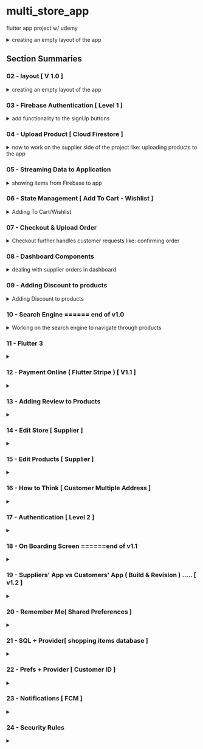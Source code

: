 # multi_store_app

 flutter app project w/ udemy

<details>
<summary>creating an empty layout of the app</summary>
</details>

## Section Summaries

### 02 - layout [ V 1.0 ]

<details>
<summary>creating an empty layout of the app</summary>
 creating an empty layout of the app

|![section-2_img-1](https://github.com/R4F4I/multi_store_app/assets/94185789/e3661672-cb62-45a9-87ed-5334826faa95)|![section-2_img-2](https://github.com/R4F4I/multi_store_app/assets/94185789/defd73b7-26af-413d-910e-680fade173e8)|![section-2_img-3](https://github.com/R4F4I/multi_store_app/assets/94185789/faa9ed7f-ab1d-460f-a351-3eedff18e6b3)|
|--|--|--|
</details>

### 03 - Firebase Authentication [ Level 1 ]

<details>
<summary>add functionality to the signUp buttons</summary>
 we will add functionality for the sign up buttons

![image](readme-material\section-3_img-1.png)

#### ⇒ it will consist of a sign Up page

| ![image](readme-material\section-3_img-2.png) | ![image](readme-material\section-3_img-3.png) | ![image](readme-material\section-3_img-4.png) | ![image](readme-material\section-3_img-5.png) | ![image](readme-material\section-3_img-6.png) |
|--|--|--|--|--|

- the sign up page will take the inputs of the given fields including the image
- it will also have the functionality to hide a password
- it will return any errors using the bottom yellow popup bar

#### It will also support a firebase connection

| ![image](readme-material\section-3_img-7.png)|![image](readme-material\section-3_img-8.png)| ![image](readme-material\section-3_img-9.png)|
|--|--|--|

- this is due to the project containing a large amount of data,
- firebase will:
  - authenticate customers, &
  - store their data in a database, including their images

#### ⇒ we will also hold the ability to login into an existing account and switch b/w the login & signup pages

| ![image](readme-material\section-3_img-10.png)|![image](readme-material\section-3_img-11.png)| ![image](readme-material\section-3_img-12.png)|![image](readme-material\section-3_img-13.png)|
|--|--|--|--|

#### ⇒ Same for suppliers

| supplier sign up ![image](readme-material\section-3_img-14.png)| Store data for supplier![image](readme-material\section-3_img-15.png)|supplier login ![image](readme-material\section-3_img-16.png)|
|--|--|--|

#### ⇒ now within the login

| ![image](readme-material\section-3_img-17.png)|![image](readme-material\section-3_img-18.png)|![image](readme-material\section-3_img-19.png)|![image](readme-material\section-3_img-20.png)|
|--|--|--|--|

#### ⇒ Now finally for guest

| ![image](readme-material\section-3_img-21.png)| ![image](readme-material\section-3_img-22.png)|
|--|--|
</details>

### 04 - Upload Product [ Cloud Firestore ]

<details>
<summary>now to work on the supplier side of the project like: uploading products to the app</summary>

we will now work in the supplier side of the project,
like uploading products to the app

| ![image](readme-material\section-4_img-1.png)|![image](readme-material\section-4_img-2.png)| ![image](readme-material\section-4_img-3.png)|
|--|--|--|
|![image](readme-material\section-4_img-4.png)|![image](readme-material\section-4_img-5.png)|![image](readme-material\section-4_img-6.png)|

> **✏️NOTE:**
>
> we can pick multiple Images

the design of upload section is similar to that of signup page

- as it contains textfields which require regex to validate input,
- and also an image picker,

|![image](readme-material\section-4_img-7.png)|![image](readme-material\section-4_img-8.png)|
|-|-|

we also work on stores for the suppliers
|![image](readme-material\section-4_img-9.png)|![image](readme-material\section-4_img-10.png)|
|-|-|

</details>

### 05 - Streaming Data to Application

<details>
<summary>showing items from Firebase to app</summary>

 ![image](readme-material\section-5_img-1.png)

clicking on buttons gives:
|![image](readme-material\section-5_img-2.png)|![image](readme-material\section-5_img-3.png)|
|-|-|

|stores section|inside each store:|on clicking each product|more pictures upon clicking the main picture|
|-|-|-|-|
| ![image](readme-material\section-5_img-4.png)|![image](readme-material\section-5_img-5.png)| ![image](readme-material\section-5_img-6.png)| ![image](readme-material\section-5_img-7.png)|
</details>

### 06 - State Management [ Add To Cart - Wishlist ]

<details>
<summary>Adding To Cart/Wishlist</summary>

in this section:

#### 1 - Adding to wishlist

|![image](readme-material\section-6_img-1.png)|![image](readme-material\section-6_img-2.png)|
|-|-|

#### 2 - adding to cart

|![image](readme-material\section-6_img-3.png)|![image](readme-material\section-6_img-4.png)|
|-|-|

can increment items in cart

![image](readme-material\section-6_img-5.png)

delete items from cart

![image](readme-material\section-6_img-6.png)

clear cart w/ the button above

![image](readme-material\section-6_img-7.png)

add to cart from product_details page

![image](readme-material\section-6_img-8.png)

by clicking the 'added to cart' button snackbar appears

![image](readme-material\section-6_img-9.png)

incrementing stops after reaching max items in stock
and math done for total price of all items

|![image](readme-material\section-6_img-10.png)| ![image](readme-material\section-6_img-11.png)|
|-|-|

</details>

### 07 - Checkout & Upload Order

<details>
<summary>Checkout further handles customer requests like: confirming order</summary>

|The checkout button is now functioning|upon clicking the checkout button: |upon clicking the confirm order: |upon confirming order: |
|-|-|-|-|
|![image](readme-material\section-7_img-1.png)|![image](readme-material\section-7_img-2.png)|![image](readme-material\section-7_img-3.png)|![image](readme-material\section-7_img-4.png)|
||we land on placeOrder phone and address not present for now|different price generated because of shipping cost (for now payment method will be cash only)|cart is cleared and the the order is placed in the Order page in profile|

|the orders page has cards which contain confirmation of review and delivery status|this one has status: **preparing**|
|-|-|
|![image](readme-material\section-7_img-5.png)|![image](readme-material\section-7_img-6.png)|
</details>

### 08 - Dashboard Components

<details>
<summary> dealing with supplier orders in dashboard</summary>

|clicking orders tab|clicking on an order |declaring as delivered|brings it to delivered tab|each order shows customer info.|
|-|-|-|-|-|
|![dashboard-orders](readme-material\section-8_img-1.png)|![selecting-order-as-supplier](readme-material\section-8_img-2.png)|![alt text](readme-material\section-8_img-3.png)|![alt text](readme-material\section-8_img-4.png)|![alt text](readme-material\section-8_img-5.png)|

|statics screen|shows statistics|Balance screen|shows balance|
|-|-|-|-|
|![alt text](readme-material\section-8_img-6.png)|![alt text](readme-material\section-8_img-7.png)|![alt text](readme-material\section-8_img-8.png)|![alt text](readme-material\section-8_img-9.png)|

</details>

### 09 - Adding Discount to products

<details>
<summary> Adding Discount to products</summary>

|New field for input| Taking Input|
|-|-|
|![section-9_img-1](readme-material\section-9_img-1.png)|![section-9_img-2.png](readme-material\section-9_img-2.png)|
||This textfield takes in a number b/w 1-100 and gives a % discount accordingly,|
||here the discount will be 14% |

|showcase in home screen|changed price|discount price instead of actual price|
|-|-|-|
|![alt text](readme-material\section-9_img-3.png)|![alt text](readme-material\section-9_img-4.png)|![alt text](readme-material\section-9_img-5.png)|





</details>

### 10 - Search Engine ====== end of v1.0

<details>
<summary> Working on the search engine to navigate through products</summary>

|by clicking the search bar|Empty prompt screen|Results in search bar correspond to prompt|result for 'ja', 'je', 'phone' |
|-|-|-|-|
|![alt text](readme-material/section-10_img-1.png)|![alt text](readme-material/section-10_img-2.png)|![alt text](readme-material/section-10_img-3.png)|![alt text](readme-material/section-10_img-4.png)|
|we are sent to a page that showcases all the results matching the prompt|| E.g: 's' shows all results with the letter 's' in their name|gives results such as 'ja'cket, 'je'ans, and various products with 'phone in their name |
</details>

### 11 - Flutter 3

<details>
<summary> </summary>

- 001 Migration to Flutter 3

</details>

### 12 - Payment Online ( Flutter Stripe ) [ V1.1 ]

<details>
<summary> </summary>

- 001 Install Stripe to Application
- 002 Payment Sheet
- 003 Passing Total Payment value

</details>

### 13 - Adding Review to Products

<details>
<summary> </summary>

- 001 Rate & Comment
- 002 Uploading Review
- 003 Streaming Reviews into Product Details
- 004 Review Model [unsolved challenge]

</details>

### 14 - Edit Store [ Supplier ]

<details>
<summary> </summary>

- 001 Replace Store logo
- 002 Replace Cover Image & edit store info
- 003 Save Changes p1
- 004 Save Changes p2

</details>

### 15 - Edit Products [ Supplier ]

<details>
<summary> </summary>

- 001 Current Images & Categories
- 002 Edit Images & Categories
- 003 Current Item Data
- 004 Save Changes [ unsolved Challenge]
- 005 Delete Product

</details>

### 16 - How to Think [ Customer Multiple Address ]

<details>
<summary> </summary>

- 001 Adding Multiple Addresses Challenge [ Solved ]
- 002 Add New Address p1 [ Form ]
- 003 Add New Address p2 [ Country Picker ]
- 004 Add New Address p3 [ Upload Data ]
- 005 Address Book p1 [ Streaming Data ]
- 006 Address Book p2 [ Set As Default ]
- 007 Pass Default Address to Place Order
- 008 Check If Address Book is empty !
- 009 Pass Data to Payment Screen
- 010 Update Customer Profile
- 011 Processing & Delete Address

</details>

### 17 - Authentication [ Level 2 ]
<details>
<summary> </summary>

- 001 Send Email Verification
- 002 Check Email Verification
- 003 Re-Send Email Verification
- 004 Firebase Auth User Data
- 005 Refactor Authentication Methods
- 006 Forgot Password
- 007 Change Password p1 [ Old Password Validation ]
- 008 Change Password p2 [ Strong Password Validation ]
- 009 Change Password p3 [ Set New Password ]
- 010 Layout Changes [ UI & UX Promise ]
- 011 Google Sign in [ install & necessary implementation]
- 012 Google Sign in [ Sign In & Upload Data ]
- 013 Google Sign in [ User Document Existing]
- 014 Google Sign in [ Listen to Current User ]

</details>

### 18 - On Boarding Screen ======end of v1.1

<details>
<summary> </summary>

- 001 You Will Love This Section
- 002 Skip Button
- 003 Skip On Timer
- 004 Offer.watches [ sub-collection ]
- 005 Offer.shoes [ main collection ]
- 006 Offer.sale [ discount ]
- 007 Random Offer
- 008 Navigator Switch
- 009 Positioned Widgets
- 010 Animated Container
- 011 Animated Opacity

</details>

### 19 - Suppliers' App vs Customers' App ( Build & Revision ) ..... [ v1.2 ]

<details>
<summary> </summary>

- 001 Create Two Apps
- 002 Copy Files ( Suppliers' App )
- 003 Run On Android
- 004 Run On iOs
- 005 Login As A Supplier
- 006 Copy Files & Android Build ( Customers' App )
- 007 Run On iOs
- 008 Login As A Customer
- 009 CustSupp Login ( half solved challenge)

</details>

### 20 - Remember Me( Shared Preferences )

<details>
<summary> </summary>

- 001 Shared Preferences [ counter example ]
- 002 Set & Get Supplier Id
- 003 Current User [ Supplier Id ]
- 004 Set & Get Customer Id
- 005 Current User [ Customer Id ]
- 006 Remember Me

</details>

### 21 - SQL + Provider[ shopping items database ]

<details>
<summary> </summary>

- 001 Flutter + SQL [ shopping items ]
- 002 Create Databse [ Notes App ]
- 003 Insert & rawInsert
- 004 Retrieve Data
- 005 Update & rawUpdate
- 006 Delete & rawDelete
- 007 Delete All Items
- 008 Upgrade Database ( ADD COLUMN )
- 009 Upgrade Database ( Todos Table )
- 010 Batch
- 010 sql-notes.zip
- 011 SQL + Provider [ Revision ]
- 012 Update the State [ Consumer ]
- 013 SQL + Provider [ Add Item ]
- 014 Existing in Database
- 015 SQL + Provider [ Load Notes ]
- 016 SQL + Provider [ delete & update ]
- 017 SQL + Provider [ clear items ]
- 017 sql-provider.zip
- 018 APPLY TO APP [ SHOPPING ITEMS ]
- [018 SQL-Tutorial-Full-Database-Course-for-Beginners-freeCodeCamp-.url](https://www.youtube.com/watch?v=HXV3zeQKqGY&t=6618s)

</details>

### 22 - Prefs + Provider [ Customer ID ]

<details>
<summary> </summary>

- 001 Prefs - Provider p1 [ Revision ]
- 002 Prefs - Provider p2 [ Extract Methods ]
- 003 Prefs - Provider p3 [ Notify Listeners ]
- 004 Prefs - Provider p4 [ Track customer ID ]

</details>

### 23 - Notifications [ FCM ]

<details>
<summary> </summary>

- 001 Notifications - Summary
- 002 Android Emulator Requirements
- 003 FCM library
- 004 Test Message ( Background & Terminated )
- 005 Background Messages Handler
- 006 Foreground Messages
- 007 Notification Channels ( Overview )
- 008 Create Notification Channel
- 009 Display Notification ( Heads-up Notifications )
- 010 Customers App ( Revision )
- 011 FollowUnfollow ( Save To Database )
- 012 Test Message ( Target a Topic )
- 013 Test Message ( send to token )
- 014 Handling Interactions

</details>

### 24 - Security Rules

<details>
<summary> </summary>

- 001 FireStore [ Security Rules ]
- 002 Getting Started With Security Rules ( Customers Collection )
- 003 Rules ( subCollection )
- 004 Rules ( Suppliers Collection )
- 005 Rules ( Functions )
- 006 Rules ( Products - get method )
- 007 Rules ( Products - delete document )
- 008 Rules ( Reviews - exists method )
- 009 Rules ( Orders Collection )
- 010 Rules ( update - transactions )
- 011 Rules ( Admins )
- 012 Rules ( format Rules into functions )
- 013 Rules ( Test on App )
- 014 One More Step to Secure Data

</details>

[//]: <> (This is also a comment.)
[//]: <> (https://stackoverflow.com/questions/51287097/how-do-you-delete-lines-with-certain-keywords-in-vscode)
[//]: <> (https://stackoverflow.com/questions/4823468/comments-in-markdown)
[//]: <> (https://stackoverflow.com/questions/33648152/regex-match-numbers-greater-or-equal-than-20-by-increments-of-5-range-20-to-99)
